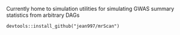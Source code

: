 Currently home to simulation utilities for simulating GWAS summary statistics from arbitrary DAGs

```
devtools::install_github("jean997/mrScan")
```
